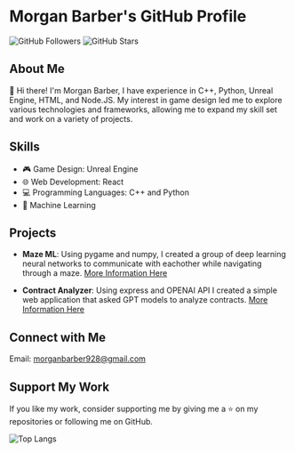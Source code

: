# Morgan Barber's GitHub Profile

![GitHub Followers](https://img.shields.io/github/followers/morganbarber?style=social) ![GitHub Stars](https://img.shields.io/github/stars/morganbarber?style=social)

## About Me

👋 Hi there! I'm Morgan Barber, I have experience in C++, Python, Unreal Engine, HTML, and Node.JS. My interest in game design led me to explore various technologies and frameworks, allowing me to expand my skill set and work on a variety of projects.

## Skills

- 🎮 Game Design: Unreal Engine
- 🌐 Web Development: React
- 💻 Programming Languages: C++ and Python
- 🤖 Machine Learning

## Projects

- **Maze ML**: Using pygame and numpy, I created a group of deep learning neural networks to communicate with eachother while navigating through a maze. [More Information Here](https://github.com/morganbarber/Maze-ML/tree/main)

- **Contract Analyzer**: Using express and OPENAI API I created a simple web application that asked GPT models to analyze contracts. [More Information Here](https://github.com/morganbarber/Contract-Analyzer)

## Connect with Me

Email: morganbarber928@gmail.com

## Support My Work

If you like my work, consider supporting me by giving me a ⭐ on my repositories or following me on GitHub.

![Top Langs](https://github-readme-stats.vercel.app/api/top-langs/?username=morganbarber&layout=compact)
